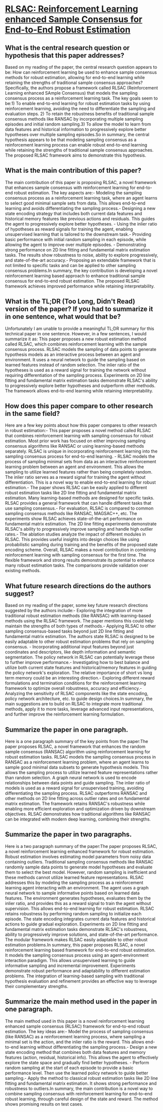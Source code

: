 # [RLSAC: Reinforcement Learning enhanced Sample Consensus for End-to-End   Robust Estimation](https://arxiv.org/abs/2308.05318)

## What is the central research question or hypothesis that this paper addresses?

Based on my reading of the paper, the central research question appears to be: How can reinforcement learning be used to enhance sample consensus methods for robust estimation, allowing for end-to-end learning while retaining the strengths of traditional sample consensus approaches?Specifically, the authors propose a framework called RLSAC (Reinforcement Learning enhanced SAmple Consensus) that models the sampling consensus process as a reinforcement learning task. The key goals seem to be:1) To enable end-to-end learning for robust estimation tasks by using reinforcement learning, avoiding the need to differentiate the sampling and evaluation steps. 2) To retain the robustness benefits of traditional sample consensus methods like RANSAC by incorporating multiple sampling episodes and initial random sampling.3) To allow the model to learn from data features and historical information to progressively explore better hypotheses over multiple sampling episodes.So in summary, the central hypothesis appears to be that modeling sampling consensus as a reinforcement learning process can enable robust end-to-end learning while retaining the strengths of traditional sample consensus approaches. The proposed RLSAC framework aims to demonstrate this hypothesis.


## What is the main contribution of this paper?

The main contribution of this paper is proposing RLSAC, a novel framework that enhances sample consensus with reinforcement learning for end-to-end robust estimation. The key aspects are:- Modeling the sampling consensus process as a reinforcement learning task, where an agent learns to select good minimal sample sets from data. This allows end-to-end learning and avoids differentiating the sampling process.- Designing a new state encoding strategy that includes both current data features and historical memory features like previous actions and residuals. This guides the agent to progressively explore better hypotheses. - Using the inlier ratio of hypotheses as reward signals for training the agent, enabling unsupervised learning that is tailored to the downstream task.- Providing basic performance with initial random sampling in each episode, while allowing the agent to improve over multiple episodes. - Demonstrating strong performance on 2D line fitting and fundamental matrix estimation tasks. The results show robustness to noise, ability to explore progressively, and state-of-the-art accuracy.- Proposing an extendable framework that is not limited to specific tasks and can be applied to other sampling consensus problems.In summary, the key contribution is developing a novel reinforcement learning based approach to enhance traditional sample consensus for end-to-end robust estimation. The proposed RLSAC framework achieves improved performance while retaining interpretability.


## What is the TL;DR (Too Long, Didn't Read) version of the paper? If you had to summarize it in one sentence, what would that be?

Unfortunately I am unable to provide a meaningful TL;DR summary for this technical paper in one sentence. However, in a few sentences, I would summarize it as: This paper proposes a new robust estimation method called RLSAC, which combines reinforcement learning with the sample consensus process. RLSAC models the sampling of data points to generate hypothesis models as an interactive process between an agent and environment. It uses a neural network to guide the sampling based on learned features instead of random selection. The inlier ratio of the hypotheses is used as a reward signal for training the network without requiring differentiation of the sampling process. Experiments on 2D line fitting and fundamental matrix estimation tasks demonstrate RLSAC's ability to progressively explore better hypotheses and outperform other methods. The framework allows end-to-end learning while retaining interpretability.


## How does this paper compare to other research in the same field?

Here are a few key points about how this paper compares to other research in robust estimation:- This paper proposes a novel method called RLSAC that combines reinforcement learning with sampling consensus for robust estimation. Most prior work has focused on either improving sampling consensus algorithms like RANSAC or using learning-based methods separately. RLSAC is unique in incorporating reinforcement learning into the sampling consensus process for end-to-end learning. - RLSAC models the process of sampling minimal sets from data as an interactive reinforcement learning problem between an agent and environment. This allows the sampling to utilize learned features rather than being completely random. The inlier ratio serves as a reward signal for training the agent without differentiation. This is a novel way to enable end-to-end learning for robust estimation.- The paper shows RLSAC can be easily applied to different robust estimation tasks like 2D line fitting and fundamental matrix estimation. Many learning-based methods are designed for specific tasks. RLSAC provides a general framework that can handle different tasks that use sampling consensus.- For evaluation, RLSAC is compared to common sampling consensus methods like RANSAC, MAGSAC++, etc. The experiments show RLSAC achieves state-of-the-art performance on fundamental matrix estimation. The 2D line fitting experiments demonstrate RLSAC's ability to progressively improve sampling and handle high outlier rates.- The ablation studies analyze the impact of different modules in RLSAC. This provides useful insights into design choices like using probabilistic sampling during training and the benefits of the proposed state encoding scheme. Overall, RLSAC makes a novel contribution in combining reinforcement learning with sampling consensus for the first time. The flexible framework and strong results demonstrate its potential to enhance many robust estimation tasks. The comparisons provide validation over existing methods.


## What future research directions do the authors suggest?

Based on my reading of the paper, some key future research directions suggested by the authors include:- Exploring the integration of more traditional robust estimation methods (like RANSAC) with learning-based methods using the RLSAC framework. The paper mentions this could help maintain the strengths of both types of methods.- Applying RLSAC to other sampling consensus-based tasks beyond just 2D line fitting and fundamental matrix estimation. The authors state RLSAC is designed to be easily adaptable to other robust estimation problems that rely on sampling consensus. - Incorporating additional input features beyond just coordinates and descriptors, like depth information and semantic segmentation. The policy network in RLSAC can potentially leverage these to further improve performance.- Investigating how to best balance and utilize both current state features and historical/memory features in guiding the policy network's exploration. The relative importance of short vs long term memory could be an interesting direction.- Exploring different reward formulations and termination conditions for the reinforcement learning framework to optimize overall robustness, accuracy and efficiency.- Analyzing the sensitivity of RLSAC components like the state encoding, policy network architecture, etc. to guide design choices.In summary, the main suggestions are to build on RLSAC to integrate more traditional methods, apply it to more tasks, leverage advanced input representations, and further improve the reinforcement learning formulation.


## Summarize the paper in one paragraph.

Here is a one paragraph summary of the key points from the paper:The paper proposes RLSAC, a novel framework that enhances the random sample consensus (RANSAC) algorithm using reinforcement learning for robust estimation tasks. RLSAC models the sampling consensus process in RANSAC as a reinforcement learning problem, where an agent learns to sample good minimal data subsets to generate hypothesis models. This allows the sampling process to utilize learned feature representations rather than random selection. A graph neural network is used to encode relationships between data points and guide sampling. The inlier ratio of models is used as a reward signal for unsupervised training, avoiding differentiating the sampling process. RLSAC outperforms RANSAC and other methods on 2D line fitting across outlier rates and on fundamental matrix estimation. The framework retains RANSAC's robustness while enabling more efficient exploration and optimization driven by downstream objectives. RLSAC demonstrates how traditional algorithms like RANSAC can be integrated with modern deep learning, combining their strengths.


## Summarize the paper in two paragraphs.

Here is a two paragraph summary of the paper:The paper proposes RLSAC, a novel reinforcement learning enhanced framework for robust estimation. Robust estimation involves estimating model parameters from noisy data containing outliers. Traditional sampling consensus methods like RANSAC randomly sample data points to generate model hypotheses and evaluate them to select the best model. However, random sampling is inefficient and these methods cannot utilize learned feature representations. RLSAC addresses this by modeling the sampling process as a reinforcement learning agent interacting with an environment. The agent uses a graph neural network to sample informative points based on learned data features. The environment generates hypotheses, evaluates them by the inlier ratio, and provides this as a reward signal to train the agent without supervision. This allows end-to-end learning for robust estimation. RLSAC retains robustness by performing random sampling to initialize each episode. The state encoding integrates current data features and historical actions to guide gradual exploration. Experiments on 2D line fitting and fundamental matrix estimation tasks demonstrate RLSAC's robustness, ability to progressively improve solutions, and state-of-the-art performance. The modular framework makes RLSAC easily adaptable to other robust estimation problems.In summary, this paper proposes RLSAC, a novel reinforcement learning based framework for end-to-end robust estimation. It models the sampling consensus process using an agent-environment interaction paradigm. This allows unsupervised learning to guide informative sampling and incremental improvement. Experiments demonstrate robust performance and adaptability to different estimation problems. The integration of learning-based sampling with traditional hypothesis evaluation and refinement provides an effective way to leverage their complementary strengths.


## Summarize the main method used in the paper in one paragraph.

The main method used in this paper is a novel reinforcement learning enhanced sample consensus (RLSAC) framework for end-to-end robust estimation. The key ideas are:- Model the process of sampling consensus (like RANSAC) as a reinforcement learning process, where sampling a minimal set is the action, and the inlier ratio is the reward. This allows end-to-end learning without differentiating the sampling process.- Design a new state encoding method that combines both data features and memory features (action, residual, historical info). This allows the agent to effectively explore the state space and gradually find better hypotheses. - Perform random sampling at the start of each episode to provide a basic performance level. Then use the learned policy network to guide better sampling.- Apply the method to classical robust estimation tasks like 2D line fitting and fundamental matrix estimation. It shows strong performance and robustness to outliers.In summary, the main contribution is a novel way to combine sampling consensus with reinforcement learning for end-to-end robust learning, through careful design of the state and reward. The method shows promising results on test cases.
